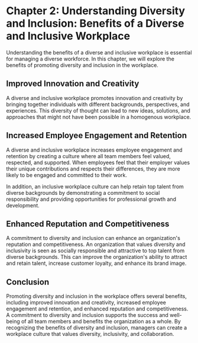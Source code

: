 Chapter 2: Understanding Diversity and Inclusion: Benefits of a Diverse and Inclusive Workplace
===============================================================================================

Understanding the benefits of a diverse and inclusive workplace is essential for managing a diverse workforce. In this chapter, we will explore the benefits of promoting diversity and inclusion in the workplace.

Improved Innovation and Creativity
----------------------------------

A diverse and inclusive workplace promotes innovation and creativity by bringing together individuals with different backgrounds, perspectives, and experiences. This diversity of thought can lead to new ideas, solutions, and approaches that might not have been possible in a homogenous workplace.

Increased Employee Engagement and Retention
-------------------------------------------

A diverse and inclusive workplace increases employee engagement and retention by creating a culture where all team members feel valued, respected, and supported. When employees feel that their employer values their unique contributions and respects their differences, they are more likely to be engaged and committed to their work.

In addition, an inclusive workplace culture can help retain top talent from diverse backgrounds by demonstrating a commitment to social responsibility and providing opportunities for professional growth and development.

Enhanced Reputation and Competitiveness
---------------------------------------

A commitment to diversity and inclusion can enhance an organization's reputation and competitiveness. An organization that values diversity and inclusivity is seen as socially responsible and attractive to top talent from diverse backgrounds. This can improve the organization's ability to attract and retain talent, increase customer loyalty, and enhance its brand image.

Conclusion
----------

Promoting diversity and inclusion in the workplace offers several benefits, including improved innovation and creativity, increased employee engagement and retention, and enhanced reputation and competitiveness. A commitment to diversity and inclusion supports the success and well-being of all team members and benefits the organization as a whole. By recognizing the benefits of diversity and inclusion, managers can create a workplace culture that values diversity, inclusivity, and collaboration.
